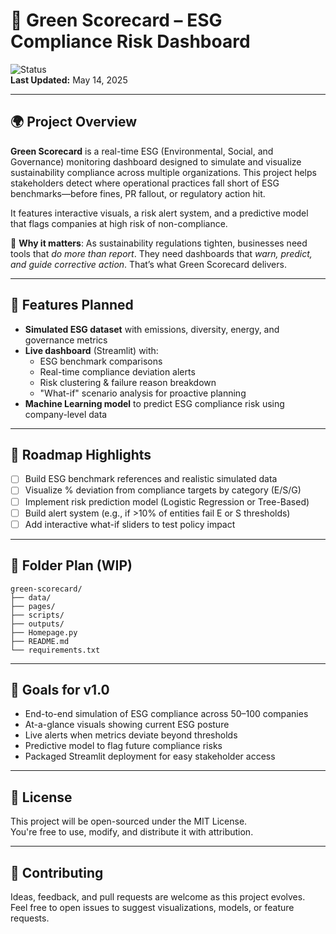 # 🌱 Green Scorecard – ESG Compliance Risk Dashboard

![Status](https://img.shields.io/badge/status-initial--commit-lightgrey)  
**Last Updated:** May 14, 2025

---

## 🌍 Project Overview

**Green Scorecard** is a real-time ESG (Environmental, Social, and Governance) monitoring dashboard designed to simulate and visualize sustainability compliance across multiple organizations. This project helps stakeholders detect where operational practices fall short of ESG benchmarks—before fines, PR fallout, or regulatory action hit.

It features interactive visuals, a risk alert system, and a predictive model that flags companies at high risk of non-compliance.

🎯 **Why it matters**: As sustainability regulations tighten, businesses need tools that *do more than report*. They need dashboards that *warn, predict, and guide corrective action*. That’s what Green Scorecard delivers.

---

## 🔧 Features Planned

- **Simulated ESG dataset** with emissions, diversity, energy, and governance metrics
- **Live dashboard** (Streamlit) with:
  - ESG benchmark comparisons
  - Real-time compliance deviation alerts
  - Risk clustering & failure reason breakdown
  - "What-if" scenario analysis for proactive planning
- **Machine Learning model** to predict ESG compliance risk using company-level data

---

## 🚀 Roadmap Highlights

- [ ] Build ESG benchmark references and realistic simulated data  
- [ ] Visualize % deviation from compliance targets by category (E/S/G)  
- [ ] Implement risk prediction model (Logistic Regression or Tree-Based)  
- [ ] Build alert system (e.g., if >10% of entities fail E or S thresholds)  
- [ ] Add interactive what-if sliders to test policy impact  

---

## 📁 Folder Plan (WIP)

```
green-scorecard/
├── data/
├── pages/
├── scripts/
├── outputs/
├── Homepage.py
├── README.md
└── requirements.txt
```

---

## 📌 Goals for v1.0

- End-to-end simulation of ESG compliance across 50–100 companies  
- At-a-glance visuals showing current ESG posture  
- Live alerts when metrics deviate beyond thresholds  
- Predictive model to flag future compliance risks  
- Packaged Streamlit deployment for easy stakeholder access

---

## 📄 License

This project will be open-sourced under the MIT License.  
You're free to use, modify, and distribute it with attribution.

---

## 🤝 Contributing

Ideas, feedback, and pull requests are welcome as this project evolves.  
Feel free to open issues to suggest visualizations, models, or feature requests.
